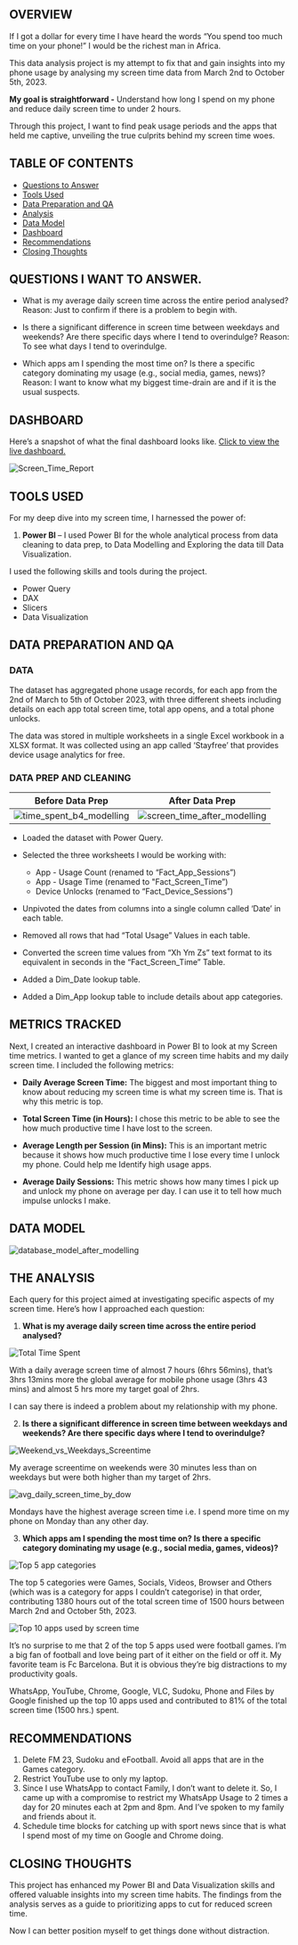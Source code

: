## OVERVIEW

If I got a dollar for every time I have heard the words “You spend too much time on your phone!” I would be the richest man in Africa. 

This data analysis project is my attempt to fix that and gain insights into my phone usage by analysing my screen time data from March 2nd to October 5th, 2023. 

**My goal is straightforward -** Understand how long I spend on my phone and reduce daily screen time to under 2 hours. 

Through this project, I want to find peak usage periods and the apps that held me captive, unveiling the true culprits behind my screen time woes.


## TABLE OF CONTENTS

- [Questions to Answer](##questions-i-want-to-answer)
- [Tools Used](##tools-used)
- [Data Preparation and QA](##data-preparation-and-qa)
- [Analysis](##the-analysis)
- [Data Model](##data-model)
- [Dashboard](##dashboard)
- [Recommendations](##recommendations)
- [Closing Thoughts](##closing-thoughts)

## QUESTIONS I WANT TO ANSWER.

- What is my average daily screen time across the entire period analysed? 
Reason: Just to confirm if there is a problem to begin with.

- Is there a significant difference in screen time between weekdays and weekends? Are there specific days where I tend to overindulge? 
Reason: To see what days I tend to overindulge.

- Which apps am I spending the most time on? Is there a specific category dominating my usage (e.g., social media, games, news)?
Reason: I want to know what my biggest time-drain are and if it is the usual suspects.

## DASHBOARD
Here’s a snapshot of what the final dashboard looks like. [Click to view the live dashboard.](https://bit.ly/screen-time-report)

![Screen_Time_Report](https://github.com/OneBoyLaidat/screen_time_analysis/assets/139885891/a50d8e61-30e0-4881-bf81-1b3c3c8ffcc5)

## TOOLS USED
For my deep dive into my screen time, I harnessed the power of:

1. **Power BI** – I used Power BI for the whole analytical process from data cleaning to data prep, to Data Modelling and Exploring the data till Data Visualization. 

I used the following skills and tools during the project. 
- Power Query
- DAX
- Slicers
- Data Visualization

## DATA PREPARATION AND QA
### DATA
The dataset has aggregated phone usage records, for each app from the 2nd of March to 5th of October 2023, with three different sheets including details on each app total screen time, total app opens, and a total phone unlocks.

The data was stored in multiple worksheets in a single Excel workbook in a XLSX format. It was collected using an app called ‘Stayfree’ that provides device usage analytics for free.


### DATA PREP AND CLEANING
|**Before Data Prep**|**After Data Prep**|
|:---:|:---:|
|![time_spent_b4_modelling](https://github.com/OneBoyLaidat/screen_time_analysis/assets/139885891/66f78cf8-f7fb-4780-992e-64c1cb558fe0) | ![screen_time_after_modelling](https://github.com/OneBoyLaidat/screen_time_analysis/assets/139885891/d48b3c2b-1617-4010-ab3d-50dc5e662ab8)|

- Loaded the dataset with Power Query.
- Selected the three worksheets I would be working with:

  - App - Usage Count (renamed to “Fact_App_Sessions”)
  - App - Usage Time (renamed to "Fact_Screen_Time”)
  - Device Unlocks (renamed to “Fact_Device_Sessions”)

- Unpivoted the dates from columns into a single column called ‘Date’ in each table.
- Removed all rows that had “Total Usage” Values in each table.
- Converted the screen time values from “Xh Ym Zs” text format to its equivalent in seconds in the “Fact_Screen_Time” Table.
- Added a Dim_Date lookup table.
- Added a Dim_App lookup table to include details about app categories.

  

## METRICS TRACKED
Next, I created an interactive dashboard in Power BI to look at my Screen time metrics. I wanted to get a glance of my screen time habits and my daily screen time. I included the following metrics:

- **Daily Average Screen Time:** The biggest and most important thing to know about reducing my screen time is what my screen time is. That is why this metric is top.

- **Total Screen Time (in Hours):** I chose this metric to be able to see the how much productive time I have lost to the screen.

- **Average Length per Session (in Mins):** This is an important metric because it shows how much productive time I lose every time I unlock my phone. Could help me Identify high usage apps. 

- **Average Daily Sessions:** This metric shows how many times I pick up and unlock my phone on average per day. I can use it to tell how much impulse unlocks I make.

## DATA MODEL
![database_model_after_modelling](https://github.com/OneBoyLaidat/screen_time_analysis/assets/139885891/74c10b09-c1c0-49a3-8574-89cecc187dec)

## THE ANALYSIS
Each query for this project aimed at investigating specific aspects of my screen time. Here’s how I approached each question:
1. **What is my average daily screen time across the entire period analysed?**

![Total Time Spent](https://github.com/OneBoyLaidat/screen_time_analysis/assets/139885891/7fe4a9c1-9206-457f-a648-5c0570fe653a)
    
With a daily average screen time of almost 7 hours (6hrs 56mins), that’s 3hrs 13mins more the global average for mobile phone usage (3hrs 43 mins) and almost 5 hrs more my target goal of 2hrs.

I can say there is indeed a problem about my relationship with my phone.


2. **Is there a significant difference in screen time between weekdays and weekends? Are there specific days where I tend to overindulge?**

![Weekend_vs_Weekdays_Screentime](https://github.com/OneBoyLaidat/screen_time_analysis/assets/139885891/f84e2b6d-a5ae-4784-b00c-6d00b36edaca)

My average screentime on weekends were 30 minutes less than on weekdays but were both higher than my target of 2hrs.


![avg_daily_screen_time_by_dow](https://github.com/OneBoyLaidat/screen_time_analysis/assets/139885891/7346f384-0fc5-4c4b-8977-95484b857b01)


Mondays have the highest average screen time i.e. I spend more time on my phone on Monday than any other day.


3. **Which apps am I spending the most time on? Is there a specific category dominating my usage (e.g., social media, games, videos)?**
   
![Top 5 app categories](https://github.com/OneBoyLaidat/screen_time_analysis/assets/139885891/9c51a752-c0cb-4df2-babd-f9a03a0cdb70)

The top 5 categories were Games, Socials, Videos, Browser and Others (which was is a category for apps I couldn’t categorise) in that order, contributing 1380 hours out of the total screen time of 1500 hours between March 2nd and October 5th, 2023. 

![Top 10 apps used by screen time](https://github.com/OneBoyLaidat/screen_time_analysis/assets/139885891/b7cb6f87-bf4c-4a55-a48c-25318e3e8d7c)

It’s no surprise to me that 2 of the top 5 apps used were football games. I’m a big fan of football and love being part of it either on the field or off it. My favorite team is Fc Barcelona. But it is obvious they’re big distractions to my productivity goals.

WhatsApp, YouTube, Chrome, Google, VLC, Sudoku, Phone and Files by Google finished up the top 10 apps used and contributed to 81% of the total screen time (1500 hrs.) spent.

 
## RECOMMENDATIONS

1.	Delete FM 23, Sudoku and eFootball. Avoid all apps that are in the Games category.
2.	Restrict YouTube use to only my laptop.
3.	Since I use WhatsApp to contact Family, I don’t want to delete it. So, I came up with a compromise to restrict my WhatsApp Usage to 2 times a day for 20 minutes each at 2pm and 8pm. And I’ve spoken to my family and friends about it.
4.	Schedule time blocks for catching up with sport news since that is what I spend most of my time on Google and Chrome doing.

## CLOSING THOUGHTS
This project has enhanced my Power BI and Data Visualization skills and offered valuable insights into my screen time habits. The findings from the analysis serves as a guide to prioritizing apps to cut for reduced screen time.

Now I can better position myself to get things done without distraction.
